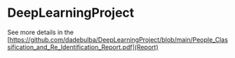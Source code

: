 # DeepLearningProject
See more details in the [https://github.com/dadebulba/DeepLearningProject/blob/main/People_Classification_and_Re_Identification_Report.pdf](Report)
